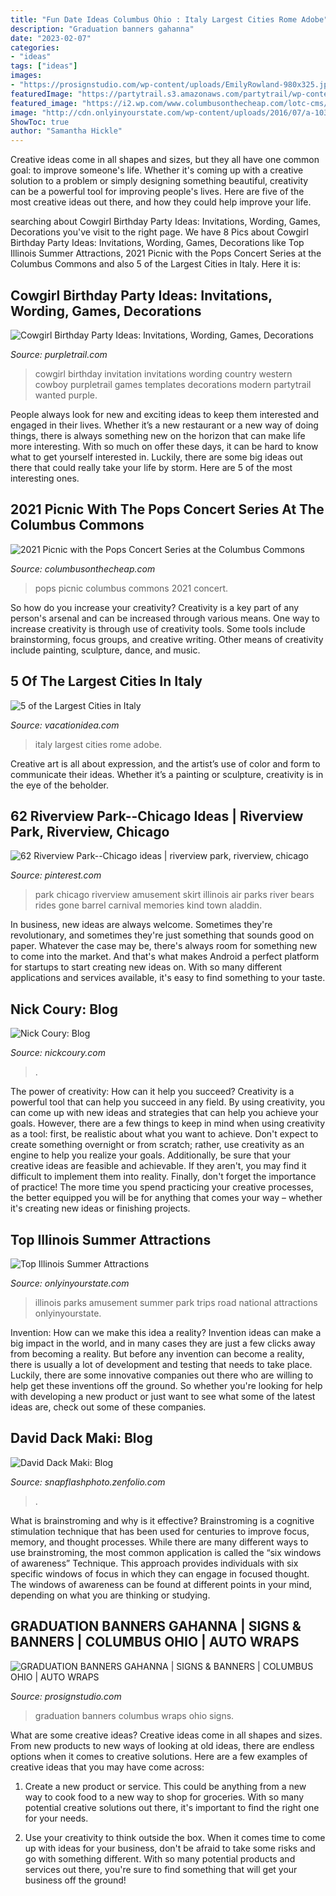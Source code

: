 ```yaml
---
title: "Fun Date Ideas Columbus Ohio : Italy Largest Cities Rome Adobe"
description: "Graduation banners gahanna"
date: "2023-02-07"
categories:
- "ideas"
tags: ["ideas"]
images:
- "https://prosignstudio.com/wp-content/uploads/EmilyRowland-980x325.jpg"
featuredImage: "https://partytrail.s3.amazonaws.com/partytrail/wp-content/uploads/2015/06/design_1434669428375_1207990_1_large_elegant.jpg"
featured_image: "https://i2.wp.com/www.columbusonthecheap.com/lotc-cms/wp-content/uploads/2017/06/DSC_8849-e1525836855904.jpg?fit=1200%2C801&amp;ssl=1"
image: "http://cdn.onlyinyourstate.com/wp-content/uploads/2016/07/a-103.jpg"
ShowToc: true
author: "Samantha Hickle"
---
```



Creative ideas come in all shapes and sizes, but they all have one common goal: to improve someone's life. Whether it's coming up with a creative solution to a problem or simply designing something beautiful, creativity can be a powerful tool for improving people's lives. Here are five of the most creative ideas out there, and how they could help improve your life.

	

		
searching about Cowgirl Birthday Party Ideas: Invitations, Wording, Games, Decorations you've visit to the right page. We have 8 Pics about Cowgirl Birthday Party Ideas: Invitations, Wording, Games, Decorations like Top Illinois Summer Attractions, 2021 Picnic with the Pops Concert Series at the Columbus Commons and also 5 of the Largest Cities in Italy. Here it is:
		
    
## Cowgirl Birthday Party Ideas: Invitations, Wording, Games, Decorations

<img loading=lazy src="https://partytrail.s3.amazonaws.com/partytrail/wp-content/uploads/2015/06/design_1434669428375_1207990_1_large_elegant.jpg" onerror="this.onerror=null;this.src='https://tse4.mm.bing.net/th?id=OIP.PhTGtTiFFRdh3kjbP1xaBgHaKP&amp;pid=15.1';" alt="Cowgirl Birthday Party Ideas: Invitations, Wording, Games, Decorations">

_Source: purpletrail.com_

>cowgirl birthday invitation invitations wording country western cowboy purpletrail games templates decorations modern partytrail wanted purple. 

	

People always look for new and exciting ideas to keep them interested and engaged in their lives. Whether it’s a new restaurant or a new way of doing things, there is always something new on the horizon that can make life more interesting. With so much on offer these days, it can be hard to know what to get yourself interested in. Luckily, there are some big ideas out there that could really take your life by storm. Here are 5 of the most interesting ones.

    
## 2021 Picnic With The Pops Concert Series At The Columbus Commons

<img loading=lazy src="https://i2.wp.com/www.columbusonthecheap.com/lotc-cms/wp-content/uploads/2017/06/DSC_8849-e1525836855904.jpg?fit=1200%2C801&amp;ssl=1" onerror="this.onerror=null;this.src='https://tse2.mm.bing.net/th?id=OIP.Fp00m8JhJaWrrYM5DaaCZAHaE8&amp;pid=15.1';" alt="2021 Picnic with the Pops Concert Series at the Columbus Commons">

_Source: columbusonthecheap.com_

>pops picnic columbus commons 2021 concert. 

	

So how do you increase your creativity?
Creativity is a key part of any person's arsenal and can be increased through various means. One way to increase creativity is through use of creativity tools. Some tools include brainstorming, focus groups, and creative writing. Other means of creativity include painting, sculpture, dance, and music.

    
## 5 Of The Largest Cities In Italy

<img loading=lazy src="https://vacationidea.com/pix/img25Hy8R/articles/ges2_rome_133910_mobi.jpg" onerror="this.onerror=null;this.src='https://tse3.mm.bing.net/th?id=OIP.TgyNBNwMte2Q774HvJ-mFwAAAA&amp;pid=15.1';" alt="5 of the Largest Cities in Italy">

_Source: vacationidea.com_

>italy largest cities rome adobe. 

	

Creative art is all about expression, and the artist’s use of color and form to communicate their ideas. Whether it’s a painting or sculpture, creativity is in the eye of the beholder.

    
## 62 Riverview Park--Chicago Ideas | Riverview Park, Riverview, Chicago

<img loading=lazy src="https://i.pinimg.com/236x/b8/c0/08/b8c0082b5d043b730ac9858098546ea6--chicago-illinois-chicago-area.jpg" onerror="this.onerror=null;this.src='https://tse1.mm.bing.net/th?id=OIP.kh1Z67f-BUIznNeRzKe18wHaJq&amp;pid=15.1';" alt="62 Riverview Park--Chicago ideas | riverview park, riverview, chicago">

_Source: pinterest.com_

>park chicago riverview amusement skirt illinois air parks river bears rides gone barrel carnival memories kind town aladdin. 

	

In business, new ideas are always welcome. Sometimes they're revolutionary, and sometimes they're just something that sounds good on paper. Whatever the case may be, there's always room for something new to come into the market. And that's what makes Android a perfect platform for startups to start creating new ideas on. With so many different applications and services available, it's easy to find something to your taste.

    
## Nick Coury: Blog

<img loading=lazy src="https://www.nickcoury.com/img/s/v-10/p937823334-6.jpg" onerror="this.onerror=null;this.src='https://tse4.mm.bing.net/th?id=OIP.p9zRuXCRi7UrJgOX_iK96wHaFS&amp;pid=15.1';" alt="Nick Coury: Blog">

_Source: nickcoury.com_

>. 

	

The power of creativity: How can it help you succeed?
Creativity is a powerful tool that can help you succeed in any field. By using creativity, you can come up with new ideas and strategies that can help you achieve your goals. However, there are a few things to keep in mind when using creativity as a tool: first, be realistic about what you want to achieve. Don't expect to create something overnight or from scratch; rather, use creativity as an engine to help you realize your goals. Additionally, be sure that your creative ideas are feasible and achievable. If they aren't, you may find it difficult to implement them into reality. Finally, don't forget the importance of practice! The more time you spend practicing your creative processes, the better equipped you will be for anything that comes your way – whether it's creating new ideas or finishing projects.

    
## Top Illinois Summer Attractions

<img loading=lazy src="http://cdn.onlyinyourstate.com/wp-content/uploads/2016/07/a-103.jpg" onerror="this.onerror=null;this.src='https://tse1.mm.bing.net/th?id=OIP.s4SVzdROftLNIcLTk3xYXQHaEK&amp;pid=15.1';" alt="Top Illinois Summer Attractions">

_Source: onlyinyourstate.com_

>illinois parks amusement summer park trips road national attractions onlyinyourstate. 

	

Invention: How can we make this idea a reality?
Invention ideas can make a big impact in the world, and in many cases they are just a few clicks away from becoming a reality. 
But before any invention can become a reality, there is usually a lot of development and testing that needs to take place. 
Luckily, there are some innovative companies out there who are willing to help get these inventions off the ground. 
 So whether you're looking for help with developing a new product or just want to see what some of the latest ideas are, check out some of these companies.

    
## David Dack Maki: Blog

<img loading=lazy src="https://snapflashphoto.zenfolio.com/img/s/v-10/p1476897272-5.jpg" onerror="this.onerror=null;this.src='https://tse2.mm.bing.net/th?id=OIP.71GkWwJgdJryd2rrQKWn3QHaHa&amp;pid=15.1';" alt="David Dack Maki: Blog">

_Source: snapflashphoto.zenfolio.com_

>. 

	

What is brainstroming and why is it effective?
Brainstroming is a cognitive stimulation technique that has been used for centuries to improve focus, memory, and thought processes. While there are many different ways to use brainstroming, the most common application is called the “six windows of awareness” Technique. This approach provides individuals with six specific windows of focus in which they can engage in focused thought. The windows of awareness can be found at different points in your mind, depending on what you are thinking or studying.

    
## GRADUATION BANNERS GAHANNA | SIGNS &amp; BANNERS | COLUMBUS OHIO | AUTO WRAPS

<img loading=lazy src="https://prosignstudio.com/wp-content/uploads/EmilyRowland-980x325.jpg" onerror="this.onerror=null;this.src='https://tse1.mm.bing.net/th?id=OIP.oteLC0NdVivZQ0jxc2eFDgHaCd&amp;pid=15.1';" alt="GRADUATION BANNERS GAHANNA | SIGNS &amp; BANNERS | COLUMBUS OHIO | AUTO WRAPS">

_Source: prosignstudio.com_

>graduation banners columbus wraps ohio signs. 

	

What are some creative ideas?
Creative ideas come in all shapes and sizes. From new products to new ways of looking at old ideas, there are endless options when it comes to creative solutions. Here are a few examples of creative ideas that you may have come across: 
1. Create a new product or service. This could be anything from a new way to cook food to a new way to shop for groceries. With so many potential creative solutions out there, it's important to find the right one for your needs. 

2. Use your creativity to think outside the box. When it comes time to come up with ideas for your business, don't be afraid to take some risks and go with something different. With so many potential products and services out there, you're sure to find something that will get your business off the ground! 



